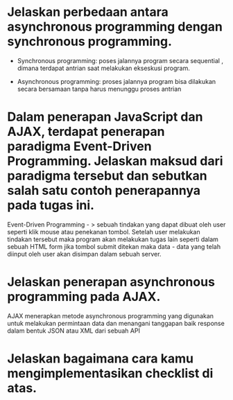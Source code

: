 # Jelaskan perbedaan antara asynchronous programming dengan synchronous programming.
- Synchronous programming: poses jalannya program secara sequential , dimana terdapat antrian saat melakukan ekseskusi program. 

- Asynchronous programming: proses jalannya program bisa dilakukan secara bersamaan tanpa harus menunggu proses antrian


# Dalam penerapan JavaScript dan AJAX, terdapat penerapan paradigma Event-Driven Programming. Jelaskan maksud dari paradigma tersebut dan sebutkan salah satu contoh penerapannya pada tugas ini.
 Event-Driven Programming - > sebuah tindakan yang dapat dibuat oleh user seperti klik mouse atau penekanan tombol. Setelah user melakukan tindakan tersebut maka program akan melakukan tugas lain seperti dalam sebuah HTML form jika tombol submit ditekan maka data - data yang telah diinput oleh user akan disimpan dalam sebuah server.

 # Jelaskan penerapan asynchronous programming pada AJAX.
 AJAX menerapkan metode asynchronous programming yang digunakan untuk melakukan permintaan data dan menangani tanggapan baik response dalam bentuk JSON atau XML dari sebuah API

 #  Jelaskan bagaimana cara kamu mengimplementasikan checklist di atas.